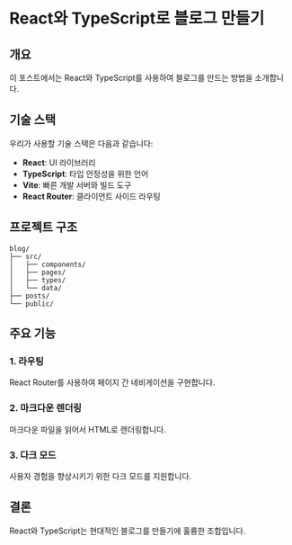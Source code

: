 # React와 TypeScript로 블로그 만들기

## 개요

이 포스트에서는 React와 TypeScript를 사용하여 블로그를 만드는 방법을 소개합니다.

## 기술 스택

우리가 사용할 기술 스택은 다음과 같습니다:

- **React**: UI 라이브러리
- **TypeScript**: 타입 안정성을 위한 언어
- **Vite**: 빠른 개발 서버와 빌드 도구
- **React Router**: 클라이언트 사이드 라우팅

## 프로젝트 구조

```
blog/
├── src/
│   ├── components/
│   ├── pages/
│   ├── types/
│   └── data/
├── posts/
└── public/
```

## 주요 기능

### 1. 라우팅

React Router를 사용하여 페이지 간 네비게이션을 구현합니다.

### 2. 마크다운 렌더링

마크다운 파일을 읽어서 HTML로 렌더링합니다.

### 3. 다크 모드

사용자 경험을 향상시키기 위한 다크 모드를 지원합니다.

## 결론

React와 TypeScript는 현대적인 블로그를 만들기에 훌륭한 조합입니다.
